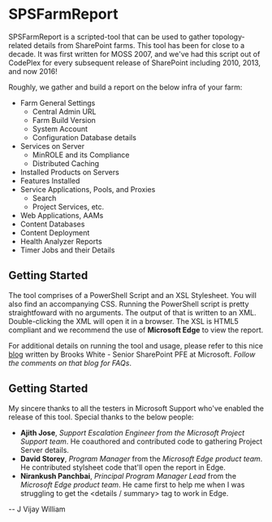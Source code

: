 # SPSFarmReport

SPSFarmReport is a scripted-tool that can be used to gather topology-related details from SharePoint farms. This tool has been for close to a decade. It was first written for MOSS 2007, and we've had this script out of CodePlex for every subsequent release of SharePoint including 2010, 2013, and now 2016!

Roughly, we gather and build a report on the below infra of your farm:
+ Farm General Settings
	+ Central Admin URL
	+ Farm Build Version
	+ System Account
	+ Configuration Database details
+ Services on Server
	+ MinROLE and its Compliance
	+ Distributed Caching
+ Installed Products on Servers
+ Features Installed
+ Service Applications, Pools, and Proxies
	+ Search
	+ Project Services, etc.
+ Web Applications, AAMs
+ Content Databases
+ Content Deployment
+ Health Analyzer Reports
+ Timer Jobs and their Details

## Getting Started 
The tool comprises of a PowerShell Script and an XSL Stylesheet. You will also find an accompanying CSS. Running the PowerShell script is pretty straightfoward with no arguments. The output of that is written to an XML. Double-clicking the XML will open it in a browser. The XSL is HTML5 compliant and we recommend the use of __Microsoft Edge__ to view the report.

For additional details on running the tool and usage, please refer to this nice [blog](https://blogs.technet.microsoft.com/brookswhite/2014/04/02/sps-farm-report/) written by Brooks White - Senior SharePoint PFE at Microsoft. *Follow the comments on that blog for FAQs*.

## Getting Started 
My sincere thanks to all the testers in Microsoft Support who've enabled the release of this tool. Special thanks to the below people:

+ __Ajith Jose__, *Support Escalation Engineer from the Microsoft Project Support team*. He coauthored and contributed code to gathering Project Server details.
+ __David Storey__, *Program Manager* from the *Microsoft Edge product team*. He contributed stylsheet code that'll open the report in Edge.
+ __Nirankush Panchbai__, *Principal Program Manager Lead* from the *Microsoft Edge product team*. He came first to help me when I was struggling to get the <details / summary> tag to work in Edge.

--  J Vijay William
